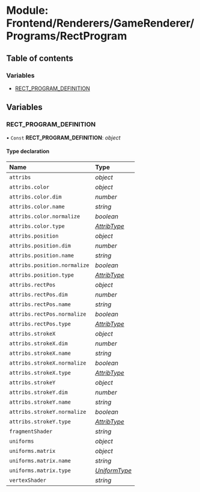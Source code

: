# Module: Frontend/Renderers/GameRenderer/Programs/RectProgram

## Table of contents

### Variables

- [RECT_PROGRAM_DEFINITION](frontend_renderers_gamerenderer_programs_rectprogram.md#rect_program_definition)

## Variables

### RECT_PROGRAM_DEFINITION

• `Const` **RECT_PROGRAM_DEFINITION**: _object_

#### Type declaration

| Name                         | Type                                                                                 |
| :--------------------------- | :----------------------------------------------------------------------------------- |
| `attribs`                    | _object_                                                                             |
| `attribs.color`              | _object_                                                                             |
| `attribs.color.dim`          | _number_                                                                             |
| `attribs.color.name`         | _string_                                                                             |
| `attribs.color.normalize`    | _boolean_                                                                            |
| `attribs.color.type`         | [_AttribType_](../enums/frontend_renderers_gamerenderer_enginetypes.attribtype.md)   |
| `attribs.position`           | _object_                                                                             |
| `attribs.position.dim`       | _number_                                                                             |
| `attribs.position.name`      | _string_                                                                             |
| `attribs.position.normalize` | _boolean_                                                                            |
| `attribs.position.type`      | [_AttribType_](../enums/frontend_renderers_gamerenderer_enginetypes.attribtype.md)   |
| `attribs.rectPos`            | _object_                                                                             |
| `attribs.rectPos.dim`        | _number_                                                                             |
| `attribs.rectPos.name`       | _string_                                                                             |
| `attribs.rectPos.normalize`  | _boolean_                                                                            |
| `attribs.rectPos.type`       | [_AttribType_](../enums/frontend_renderers_gamerenderer_enginetypes.attribtype.md)   |
| `attribs.strokeX`            | _object_                                                                             |
| `attribs.strokeX.dim`        | _number_                                                                             |
| `attribs.strokeX.name`       | _string_                                                                             |
| `attribs.strokeX.normalize`  | _boolean_                                                                            |
| `attribs.strokeX.type`       | [_AttribType_](../enums/frontend_renderers_gamerenderer_enginetypes.attribtype.md)   |
| `attribs.strokeY`            | _object_                                                                             |
| `attribs.strokeY.dim`        | _number_                                                                             |
| `attribs.strokeY.name`       | _string_                                                                             |
| `attribs.strokeY.normalize`  | _boolean_                                                                            |
| `attribs.strokeY.type`       | [_AttribType_](../enums/frontend_renderers_gamerenderer_enginetypes.attribtype.md)   |
| `fragmentShader`             | _string_                                                                             |
| `uniforms`                   | _object_                                                                             |
| `uniforms.matrix`            | _object_                                                                             |
| `uniforms.matrix.name`       | _string_                                                                             |
| `uniforms.matrix.type`       | [_UniformType_](../enums/frontend_renderers_gamerenderer_enginetypes.uniformtype.md) |
| `vertexShader`               | _string_                                                                             |
